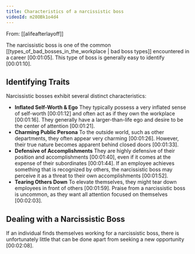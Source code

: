 ```yaml
---
title: Characteristics of a narcissistic boss
videoId: m28OBk1o4d4
---
```


From: [[alifeafterlayoff]] <br/> 

The narcissistic boss is one of the common [[types_of_bad_bosses_in_the_workplace | bad boss types]] encountered in a career <a class="yt-timestamp" data-t="00:01:05">[00:01:05]</a>. This type of boss is generally easy to identify <a class="yt-timestamp" data-t="00:01:10">[00:01:10]</a>.

## Identifying Traits

Narcissistic bosses exhibit several distinct characteristics:
*   **Inflated Self-Worth & Ego** They typically possess a very inflated sense of self-worth <a class="yt-timestamp" data-t="00:01:12">[00:01:12]</a> and often act as if they own the workplace <a class="yt-timestamp" data-t="00:01:16">[00:01:16]</a>. They generally have a larger-than-life ego and desire to be the center of attention <a class="yt-timestamp" data-t="00:01:21">[00:01:21]</a>.
*   **Charming Public Persona** To the outside world, such as other departments, they often appear very charming <a class="yt-timestamp" data-t="00:01:26">[00:01:26]</a>. However, their true nature becomes apparent behind closed doors <a class="yt-timestamp" data-t="00:01:33">[00:01:33]</a>.
*   **Defensive of Accomplishments** They are highly defensive of their position and accomplishments <a class="yt-timestamp" data-t="00:01:40">[00:01:40]</a>, even if it comes at the expense of their subordinates <a class="yt-timestamp" data-t="00:01:44">[00:01:44]</a>. If an employee achieves something that is recognized by others, the narcissistic boss may perceive it as a threat to their own accomplishments <a class="yt-timestamp" data-t="00:01:52">[00:01:52]</a>.
*   **Tearing Others Down** To elevate themselves, they might tear down employees in front of others <a class="yt-timestamp" data-t="00:01:59">[00:01:59]</a>. Praise from a narcissistic boss is uncommon, as they want all attention focused on themselves <a class="yt-timestamp" data-t="00:02:03">[00:02:03]</a>.

## Dealing with a Narcissistic Boss
If an individual finds themselves working for a narcissistic boss, there is unfortunately little that can be done apart from seeking a new opportunity <a class="yt-timestamp" data-t="00:02:08">[00:02:08]</a>.